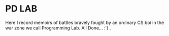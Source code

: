# PD LAB

Here I record memoirs of battles bravely fought by an ordinary CS boi in the war zone we call Programming Lab.
All Done... :') .
